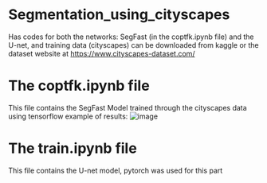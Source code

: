 # Segmentation_using_cityscapes

Has codes for both the networks: SegFast (in the coptfk.ipynb file) and the U-net, and training data (cityscapes) can be downloaded from kaggle or the dataset website at https://www.cityscapes-dataset.com/

# The coptfk.ipynb file
This file contains the SegFast Model trained through the cityscapes data using tensorflow
example of results:
![image](https://user-images.githubusercontent.com/79794208/215322345-dda0bd73-4908-4157-85ec-17d979884acc.png)


# The train.ipynb file
This file contains the U-net model, pytorch was used for this part
